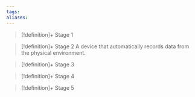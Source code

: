```yaml
---
tags:
aliases:
---
```


> [!definition]+ Stage 1
>

> [!definition]+ Stage 2
> A device that automatically records data from the physical environment.

> [!definition]+ Stage 3
>

> [!definition]+ Stage 4
>

> [!definition]+ Stage 5
>



